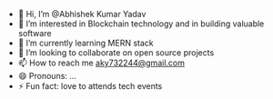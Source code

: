 - 👋 Hi, I’m @Abhishek Kumar Yadav
- 👀 I’m interested in Blockchain technology and in building valuable software
- 🌱 I’m currently learning MERN stack
- 💞️ I’m looking to collaborate on open source projects
- 📫 How to reach me aky732244@gmail.com
- 😄 Pronouns: ...
- ⚡ Fun fact: love to attends tech events

<!---
Abhishekyadav26/Abhishekyadav26 is a ✨ special ✨ repository because its `README.md` (this file) appears on your GitHub profile.
You can click the Preview link to take a look at your changes.
--->
